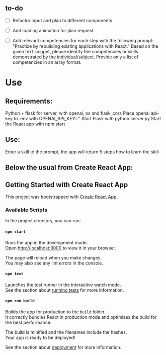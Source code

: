 ## to-do
- [ ] Refactor input and plan to different components
- [ ] Add loading animation for plan request
- [ ] Add relevant competencies for each step with the following prompt: 
        "Practice by rebuilding existing applications with React."
        Based on the given text snippet, please identify the competencies or skills demonstrated by the individual/subject. Provide only a list of competencies in an array format.



# Use

## Requirements:
Python + flask for server, with openai, os and flask_cors
Place openai api-key to .env with OPENAI_API_KEY=''
Start Flask with python server.py
Start the React app with npm start


## Use:
Enter a skill to the prompt, the app will return 5 steps how to learn the skill


## Below the usual from Create React App:

## Getting Started with Create React App

This project was bootstrapped with [Create React App](https://github.com/facebook/create-react-app).

### Available Scripts

In the project directory, you can run:

#### `npm start`

Runs the app in the development mode.\
Open [http://localhost:3000](http://localhost:3000) to view it in your browser.

The page will reload when you make changes.\
You may also see any lint errors in the console.

#### `npm test`

Launches the test runner in the interactive watch mode.\
See the section about [running tests](https://facebook.github.io/create-react-app/docs/running-tests) for more information.

#### `npm run build`

Builds the app for production to the `build` folder.\
It correctly bundles React in production mode and optimizes the build for the best performance.

The build is minified and the filenames include the hashes.\
Your app is ready to be deployed!

See the section about [deployment](https://facebook.github.io/create-react-app/docs/deployment) for more information.

